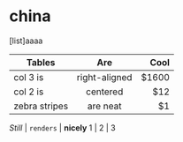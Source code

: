 china
=====
[list]aaaa

| Tables        | Are           | Cool  |
| ------------- |:-------------:| -----:|
| col 3 is      | right-aligned | $1600 |
| col 2 is      | centered      |   $12 |
| zebra stripes | are neat      |    $1 |

*Still* | `renders` | **nicely**
1 | 2 | 3
